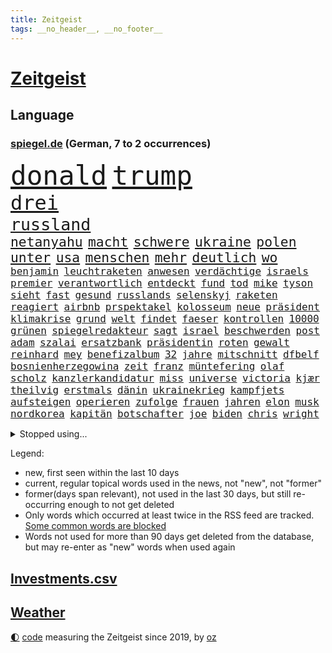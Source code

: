```yaml
---
title: Zeitgeist
tags: __no_header__, __no_footer__
---
```


# [Zeitgeist](https://oliz.io/zeitgeist/)

## Language

<h3><a href="https://www.spiegel.de" target="_blank">spiegel.de</a> (German, 7 to 2 occurrences)</h3>
<p style="font-family:monospace">
<span style="font-size:32pt"><a href="news_links.html#donald" class="current">donald</a></span>
<span style="font-size:32pt"><a href="news_links.html#trump" class="current">trump</a></span>
<br>
<span style="font-size:24pt"><a href="news_links.html#drei" class="current">drei</a></span>
<br>
<span style="font-size:20pt"><a href="news_links.html#russland" class="current">russland</a></span>
<br>
<span style="font-size:16pt"><a href="news_links.html#netanyahu" class="current">netanyahu</a></span>
<span style="font-size:16pt"><a href="news_links.html#macht" class="current">macht</a></span>
<span style="font-size:16pt"><a href="news_links.html#schwere" class="current">schwere</a></span>
<span style="font-size:16pt"><a href="news_links.html#ukraine" class="current">ukraine</a></span>
<span style="font-size:16pt"><a href="news_links.html#polen" class="current">polen</a></span>
<span style="font-size:16pt"><a href="news_links.html#unter" class="current">unter</a></span>
<span style="font-size:16pt"><a href="news_links.html#usa" class="current">usa</a></span>
<span style="font-size:16pt"><a href="news_links.html#menschen" class="current">menschen</a></span>
<span style="font-size:16pt"><a href="news_links.html#mehr" class="current">mehr</a></span>
<span style="font-size:16pt"><a href="news_links.html#deutlich" class="current">deutlich</a></span>
<span style="font-size:16pt"><a href="news_links.html#wo" class="current">wo</a></span>
<br>
<span style="font-size:12pt"><a href="news_links.html#benjamin" class="current">benjamin</a></span>
<span style="font-size:12pt"><a href="news_links.html#leuchtraketen" class="new">leuchtraketen</a></span>
<span style="font-size:12pt"><a href="news_links.html#anwesen" class="current">anwesen</a></span>
<span style="font-size:12pt"><a href="news_links.html#verdächtige" class="current">verdächtige</a></span>
<span style="font-size:12pt"><a href="news_links.html#israels" class="current">israels</a></span>
<span style="font-size:12pt"><a href="news_links.html#premier" class="current">premier</a></span>
<span style="font-size:12pt"><a href="news_links.html#verantwortlich" class="current">verantwortlich</a></span>
<span style="font-size:12pt"><a href="news_links.html#entdeckt" class="current">entdeckt</a></span>
<span style="font-size:12pt"><a href="news_links.html#fund" class="current">fund</a></span>
<span style="font-size:12pt"><a href="news_links.html#tod" class="current">tod</a></span>
<span style="font-size:12pt"><a href="news_links.html#mike" class="current">mike</a></span>
<span style="font-size:12pt"><a href="news_links.html#tyson" class="new">tyson</a></span>
<span style="font-size:12pt"><a href="news_links.html#sieht" class="current">sieht</a></span>
<span style="font-size:12pt"><a href="news_links.html#fast" class="current">fast</a></span>
<span style="font-size:12pt"><a href="news_links.html#gesund" class="current">gesund</a></span>
<span style="font-size:12pt"><a href="news_links.html#russlands" class="current">russlands</a></span>
<span style="font-size:12pt"><a href="news_links.html#selenskyj" class="current">selenskyj</a></span>
<span style="font-size:12pt"><a href="news_links.html#raketen" class="current">raketen</a></span>
<span style="font-size:12pt"><a href="news_links.html#reagiert" class="current">reagiert</a></span>
<span style="font-size:12pt"><a href="news_links.html#airbnb" class="new">airbnb</a></span>
<span style="font-size:12pt"><a href="news_links.html#prspektakel" class="new">prspektakel</a></span>
<span style="font-size:12pt"><a href="news_links.html#kolosseum" class="new">kolosseum</a></span>
<span style="font-size:12pt"><a href="news_links.html#neue" class="current">neue</a></span>
<span style="font-size:12pt"><a href="news_links.html#präsident" class="current">präsident</a></span>
<span style="font-size:12pt"><a href="news_links.html#klimakrise" class="current">klimakrise</a></span>
<span style="font-size:12pt"><a href="news_links.html#grund" class="current">grund</a></span>
<span style="font-size:12pt"><a href="news_links.html#welt" class="current">welt</a></span>
<span style="font-size:12pt"><a href="news_links.html#findet" class="current">findet</a></span>
<span style="font-size:12pt"><a href="news_links.html#faeser" class="current">faeser</a></span>
<span style="font-size:12pt"><a href="news_links.html#kontrollen" class="current">kontrollen</a></span>
<span style="font-size:12pt"><a href="news_links.html#10000" class="current">10000</a></span>
<span style="font-size:12pt"><a href="news_links.html#grünen" class="current">grünen</a></span>
<span style="font-size:12pt"><a href="news_links.html#spiegelredakteur" class="current">spiegelredakteur</a></span>
<span style="font-size:12pt"><a href="news_links.html#sagt" class="current">sagt</a></span>
<span style="font-size:12pt"><a href="news_links.html#israel" class="current">israel</a></span>
<span style="font-size:12pt"><a href="news_links.html#beschwerden" class="current">beschwerden</a></span>
<span style="font-size:12pt"><a href="news_links.html#post" class="current">post</a></span>
<span style="font-size:12pt"><a href="news_links.html#adam" class="current">adam</a></span>
<span style="font-size:12pt"><a href="news_links.html#szalai" class="new">szalai</a></span>
<span style="font-size:12pt"><a href="news_links.html#ersatzbank" class="new">ersatzbank</a></span>
<span style="font-size:12pt"><a href="news_links.html#präsidentin" class="current">präsidentin</a></span>
<span style="font-size:12pt"><a href="news_links.html#roten" class="current">roten</a></span>
<span style="font-size:12pt"><a href="news_links.html#gewalt" class="current">gewalt</a></span>
<span style="font-size:12pt"><a href="news_links.html#reinhard" class="new">reinhard</a></span>
<span style="font-size:12pt"><a href="news_links.html#mey" class="new">mey</a></span>
<span style="font-size:12pt"><a href="news_links.html#benefizalbum" class="new">benefizalbum</a></span>
<span style="font-size:12pt"><a href="news_links.html#32" class="current">32</a></span>
<span style="font-size:12pt"><a href="news_links.html#jahre" class="current">jahre</a></span>
<span style="font-size:12pt"><a href="news_links.html#mitschnitt" class="new">mitschnitt</a></span>
<span style="font-size:12pt"><a href="news_links.html#dfbelf" class="current">dfbelf</a></span>
<span style="font-size:12pt"><a href="news_links.html#bosnienherzegowina" class="current">bosnienherzegowina</a></span>
<span style="font-size:12pt"><a href="news_links.html#zeit" class="current">zeit</a></span>
<span style="font-size:12pt"><a href="news_links.html#franz" class="current">franz</a></span>
<span style="font-size:12pt"><a href="news_links.html#müntefering" class="new">müntefering</a></span>
<span style="font-size:12pt"><a href="news_links.html#olaf" class="current">olaf</a></span>
<span style="font-size:12pt"><a href="news_links.html#scholz" class="current">scholz</a></span>
<span style="font-size:12pt"><a href="news_links.html#kanzlerkandidatur" class="current">kanzlerkandidatur</a></span>
<span style="font-size:12pt"><a href="news_links.html#miss" class="current">miss</a></span>
<span style="font-size:12pt"><a href="news_links.html#universe" class="new">universe</a></span>
<span style="font-size:12pt"><a href="news_links.html#victoria" class="current">victoria</a></span>
<span style="font-size:12pt"><a href="news_links.html#kjær" class="new">kjær</a></span>
<span style="font-size:12pt"><a href="news_links.html#theilvig" class="new">theilvig</a></span>
<span style="font-size:12pt"><a href="news_links.html#erstmals" class="current">erstmals</a></span>
<span style="font-size:12pt"><a href="news_links.html#dänin" class="new">dänin</a></span>
<span style="font-size:12pt"><a href="news_links.html#ukrainekrieg" class="current">ukrainekrieg</a></span>
<span style="font-size:12pt"><a href="news_links.html#kampfjets" class="current">kampfjets</a></span>
<span style="font-size:12pt"><a href="news_links.html#aufsteigen" class="current">aufsteigen</a></span>
<span style="font-size:12pt"><a href="news_links.html#operieren" class="current">operieren</a></span>
<span style="font-size:12pt"><a href="news_links.html#zufolge" class="current">zufolge</a></span>
<span style="font-size:12pt"><a href="news_links.html#frauen" class="current">frauen</a></span>
<span style="font-size:12pt"><a href="news_links.html#jahren" class="current">jahren</a></span>
<span style="font-size:12pt"><a href="news_links.html#elon" class="current">elon</a></span>
<span style="font-size:12pt"><a href="news_links.html#musk" class="current">musk</a></span>
<span style="font-size:12pt"><a href="news_links.html#nordkorea" class="current">nordkorea</a></span>
<span style="font-size:12pt"><a href="news_links.html#kapitän" class="current">kapitän</a></span>
<span style="font-size:12pt"><a href="news_links.html#botschafter" class="current">botschafter</a></span>
<span style="font-size:12pt"><a href="news_links.html#joe" class="current">joe</a></span>
<span style="font-size:12pt"><a href="news_links.html#biden" class="current">biden</a></span>
<span style="font-size:12pt"><a href="news_links.html#chris" class="current">chris</a></span>
<span style="font-size:12pt"><a href="news_links.html#wright" class="current">wright</a></span>
</p>
<details>
<summary>Stopped using...</summary>
<p class="former" style="font-size:12pt">
entscheidungen(1488) situation(1488) arbeitsplatz(1487) aufmerksamkeit(1486) energien(1486) oberbürgermeister(1486) strategie(1486) wartet(1486) berühmt(1485) eindruck(1485) entlastet(1485) gewaltig(1485) nationalmannschaft(1485) rasant(1485) steigenden(1485) viertel(1485) zeitweise(1485) denken(1484) erlitten(1484) gefährden(1484) müssten(1484) provinz(1484) ursula(1484) verpflichtet(1484) befürchten(1483) chelsea(1483) landtag(1483) nigeria(1483) 2015(1482) absturz(1482) englische(1482) geflüchtete(1482) gehe(1482) normal(1482) passieren(1482) bereich(1481) donnerstag(1481) riesige(1481) unternehmer(1481) verkehrsminister(1481) verstorbenen(1481) wettbewerb(1481) analyse(1480) bekanntesten(1480) bundesamt(1480) kriminellen(1480) leichen(1480) mario(1480) mutmaßlich(1480) tieren(1480) verschiedene(1480) schicksal(1479) stoßen(1479) altes(1478) jagd(1478) leyen(1478) smartphone(1478) entdeckung(1477) geburt(1477) jahrhundert(1477) präsentieren(1477) jedem(1476) juden(1476) versuchten(1476) weder(1476) missbraucht(1475) blieben(1474) verschiebt(1474) 65(1473) bremer(1473) geflogen(1473) offenen(1473) senkt(1473) warschau(1473) zeichnet(1473) bestimmt(1471) fußballprofi(1471) verbindung(1471) zinsen(1471) halb(1470) schuss(1470) zuständige(1470) problemen(1469) wiederholt(1469) globale(1468) handelt(1467) stärke(1467) beinahe(1466) beiträge(1466) fortgesetzt(1466) ebenso(1465) ermittlern(1465) betrifft(1464) taliban(1464) garten(1463) belegen(1461) erfüllt(1461) lücke(1461) bremsen(1459) führenden(1459) näher(1459) holocaust(1458) ausrüstung(1456) produziert(1456) offenbart(1455) pkw(1455) rang(1455) karten(1445) günther(1438) überfall(1438) geblieben(1435) offener(1425) farbe(1421) ausweg(1411) sachen(1404) lehrerin(1352) politikern(1313) banken(1281) gestanden(1264) ministerin(1230) freigesprochen(1209) autoren(1206) zugestimmt(1197) las(1194) erfolgreichste(1180) kuriose(1180) entlastung(1172) übertragen(1160) angestellten(1147) fifa(1140) radikalen(1129) bekräftigt(1127) eingeführt(1113) spezielle(1110) mond(1102) tödlichem(1091) euländer(1090) fußballs(1082) bekannteste(1081) invasion(1061) verschiedenen(1055) aufgestellt(1038) desto(1017) gezwungen(1003) verwaltung(988) erneuerbare(963) gefangenschaft(958) günstige(947) besetzten(945) fox(943) wiederaufbau(941) indem(939) fernen(928) 48(927) aufeinander(911) umstände(908) isoliert(902) hitze(901) kai(892) exuspräsident(890) kühnert(885) bedarf(882) verklagen(881) weltrekord(870) andrew(868) grün(858) zuwanderung(857) erntet(854) älter(854) jemals(851) fassungslos(845) landwirtschaft(842) weitergehen(840) toilette(835) effekt(828) globalen(824) führten(813) extremisten(810) spionage(789) stephan(786) ereignet(776) historisches(774) kollege(771) quer(764) asyl(756) katze(753) männliche(751) hit(749) schmeckt(746) schwarzer(734) rudi(722) äußerung(718) tabu(709) migrationspolitik(705) colorado(692) trauern(691) strafanzeige(690) wein(688) verschafft(680) rammt(676) völler(670) jung(664) rüstet(661) wohlstand(656) autofahren(647) miete(645) fahrbahn(638) berge(632) lauf(632) niederländischen(630) kleinere(625) karin(620) 150000(619) instituts(610) gedanken(607) älteren(597) geflüchtet(577) kleinflugzeug(565) deutlicher(560) samuel(559) kolleginnen(552) straßenverkehr(551) luxus(550) erging(544) unterbrochen(542) natur(538) erregt(533) spektakulären(531) schlagabtausch(530) kredite(529) lebensgefährlich(525) terrorgruppe(523) gegners(516) lukas(514) qualität(510) unterschied(506) defensive(503) renommierten(502) moschee(497) polizeigewahrsam(493) obersten(491) abends(490) langjährigen(485) verteuern(482) besiegen(480) pass(475) hunde(467) schönste(467) aufgrund(465) staus(463) erschien(451) dich(449) psyche(449) unerwartet(446) kindesmissbrauch(445) debütant(444) ausnahmezustand(438) bargeld(436) welten(436) schiitenmiliz(435) riesiges(433) asylsuchende(430) zypern(425) bbc(421) onkel(418) achtzigerjahren(412) verfahrens(408) chile(405) mehrmals(402) oppositionspolitiker(402) eustaaten(399) harsche(399) kommissionspräsidentin(399) einiger(392) weinen(390) hinterlässt(389) gedächtnis(383) hackerangriff(383) 22jährige(380) lasst(378) stadien(370) cottbus(368) interne(367) kilometern(365) südlichen(361) klingen(359) tipp(357) generalstaatsanwaltschaft(355) stürmen(355) geiselnahme(350) 60000(347) abfall(347) barbara(346) aufwand(344) getrunken(343) kanye(342) stationieren(342) britisches(341) fluggäste(341) bundeskartellamt(334) ryan(326) verdanken(326) raketenangriff(325) ausgewählt(322) japanischen(321) paare(320) 125(319) 56(318) notfall(318) größe(317) schulz(317) weiblich(317) einsparungen(316) guardiola(315) aufstellen(314) giftige(314) riesigen(313) willy(313) astronauten(311) einstufung(311) landung(310) oslo(307) hektar(304) niklas(304) anzugreifen(303) dreyer(301) luxemburg(301) vorsitz(300) 1997(299) prag(299) ruiniert(299) sonde(298) plattner(296) linien(294) droge(293) erzielen(293) pazifik(292) talk(292) kinderpornografie(291) raumfahrt(289) ehren(287) vorbereiten(286) hype(284) siebzigerjahren(284) roboter(282) anhörung(281) format(281) gesundheitszustand(281) marlene(281) pausieren(280) langes(279) mittleren(278) marken(277) dreharbeiten(274) musikerin(273) reihenweise(273) shein(273) elton(268) vergibt(267) wirecard(267) karriereende(266) zurückziehen(265) konkretes(264) potsdamer(264) original(263) 19jähriger(262) minderjährigen(262) rechtens(261) manfred(259) 4000(256) auslieferung(256) seltsam(254) kehl(253) rettungskräften(252) auslösen(249) lebenswerk(249) leichtathletik(249) wütet(249) klärt(248) unmöglich(248) geführten(247) ranking(247) gäbe(246) jenseits(246) à(246) garweg(245) lösten(245) mount(245) albanese(244) held(241) jahrestag(240) sabotage(240) sophia(240) parlamentarischen(239) eukommissionspräsidentin(236) supermärkte(236) verweigerte(236) meistertitel(235) rihanna(234) verfehlen(234) seltsamen(233) trek(232) fotografiert(231) vorab(229) andrang(228) kitchen(227) intensiv(226) aufgearbeitet(224) gelöscht(224) alters(223) stemmt(223) wahren(223) anfällig(222) singapur(222) brust(221) dokumentation(221) kippte(221) porträt(221) monster(220) obergrenze(220) töteten(220) abgrund(218) flossen(218) spannung(217) passagieren(213) ernannt(210) brachen(207) motor(207) einbruch(205) alias(204) israelgazakonflikt(204) übergriffen(204) bekannter(203) gegend(203) unseres(203) üblich(203) statistische(202) schriftstellerin(200) eurowings(199) fünfjähriger(197) längste(197) vehement(197) grandiosen(196) ehrenpräsident(195) transportiert(195) ungarischen(195) anschläge(194) ausgeweitet(194) beseitigen(194) engel(194) häufen(194) atomenergiebehörde(193) leitungen(193) christopher(192) fronten(192) begegnungen(191) brände(190) nächtliche(189) akteure(188) beeindruckt(188) event(187) fahrern(187) hochhaus(187) relativ(187) amanda(186) weber(186) prämien(185) kapazität(184) zuwachs(184) 74jährigen(183) düsseldorfer(183) erdgas(181) islam(181) wände(181) nachfolgerin(180) gezielten(178) euphorie(177) chemotherapie(174) einbrecher(174) virologe(174) erlebten(173) rechtfertigen(173) späten(173) mysteriösen(172) beliebtesten(171) leitete(171) me(171) literaturnobelpreisträgerin(170) verpassten(168) abnehmspritze(167) nase(166) girl(165) islamismus(165) ausgefallene(164) impfstoffe(164) parteitagsrede(164) vermitteln(164) 17jährige(162) jenna(162) lebenserwartung(161) notarzt(161) wahlkämpfer(161) neueste(160) vorteile(160) robin(159) reul(158) ständigen(158) coolsten(157) 39jährige(156) befragen(156) beschließen(156) daum(156) derartige(156) entzündet(156) ibiza(156) m(156) nacheinander(156) stadtverwaltung(156) kampfzone(155) bahnverkehr(154) kürzung(154) s(154) 1944(153) deepmind(153) fehlgeburten(153) unterzeichnet(153) googles(152) eingesperrt(151) eras(151) 66(150) ausgebrannt(150) einsatzkräften(150) glaubte(150) linearen(150) ameisen(149) angebracht(149) biologe(149) extremwetter(149) mehrjähriger(149) reynolds(149) ausgegangen(148) jubel(148) kürt(148) bekanntes(147) frisst(147) berüchtigt(146) beschweren(146) blanchett(146) cate(146) demi(146) verteilen(146) abwehrspieler(145) evakuierungen(145) beruhigt(144) steuereinnahmen(144) haustieren(143) stärkste(143) familienmitglieder(142) normaler(142) feuerwerkskörper(141) aufgeht(140) reichsbürgergruppe(140) sonja(140) verarbeiten(140) ahnung(139) anfangs(139) nrwinnenminister(139) cover(138) fitness(138) gemeint(138) symbolischen(138) zwischenzeitlich(138) beeindrucken(136) unterstellt(136) diejenigen(135) kaufte(135) lebewesen(135) marktplatz(133) durchaus(132) erforderliche(132) faktor(132) nationalhymne(132) dorfes(131) fassung(131) koma(131) lauterbachs(131) dfbsportdirektor(130) kocht(130) vermummte(130) schwächer(129) wachsende(129) ambitioniert(128) gelaufen(128) magie(128) gelitten(127) komitee(126) annika(124) aufrecht(124) bundeskriminalamt(124) dame(124) erlebnis(124) grünenabgeordnete(124) spürbar(124) talent(124) diesel(123) interaktiven(123) kuss(123) naomi(123) sichtbare(122) abgerissen(121) gewaltfreie(121) fünfmal(119) gündoğan(119) i̇lkay(119) kanzlei(119) nervosität(119) staatsschulden(119) kollabieren(118) erotik(117) lagern(117) popsängerin(117) ruhm(117) verreisen(117) immobilienkrise(116) sir(116) antrieb(115) friedensgespräche(115) immens(113) miriam(113) schalten(113) seenotrettung(113) sportarten(113) zimmer(113) häufigsten(112) stabilität(112) 88(111) gewählte(111) glaube(111) huldigen(111) liebesgeschichte(110) wohnzimmer(110) griechischer(109) krankenwagen(109) kunstwerk(109) länderspiele(109) spacex(109) aufleben(107) erkunden(107) immerzu(107) dämpfer(106) derart(105) schüren(105) streikt(105) geschleppt(104) jamaika(104) alltags(103) flüssigkeit(103) verbirgt(103) chipfabrik(102) barbershops(101) ilmenau(101) schmerzhafte(101) soziales(101) beteiligte(100) drogenkriminalität(100) rechtfertigt(100) kentucky(99) klamroth(99) berechnen(98) glücklicher(98) lektüre(98) martina(98) viereck(98) windgeschwindigkeiten(98) 83(97) altern(97) beauftragte(97) neulinge(97) sekte(97) bann(96) clips(96) innenstadt(96) kinokassen(96) notfalls(96) souvenir(95) baywa(94) breit(94) brutalität(94) jackman(94) penis(94) cdumann(92) krasse(92) tarifverhandlungen(92) vorhat(92) ardprogramm(91) prämie(91) weiblichen(91) übersehen(91) impfstoff(90) kartenspiele(90) a1(89) haaren(89) handydaten(89) highlights(89) karibikstaat(89) menschliche(89) momentan(89) ortstermin(89) p(89) auftragskiller(88) bahnstrecken(88) delegierte(88) midlifecrisis(88) nationalistische(88) zauberte(88) zuständigen(88) 16000(87) allzu(87) arbeitslose(87) furchtbarer(87) oberfranken(87) verhältnissen(87) brauchte(86) fels(86) sofortigen(86) vereinbarung(86) versammeln(86) verstopfte(86) bundeskanzlerin(85) fehlbesetzung(85) frontal(85) funktion(85) ices(85) moderiert(85) nawalnys(85) note(85) tattoo(85) akademie(84) ausbrechen(84) bless(84) buchen(84) empfänger(84) ermorden(84) geheimdienste(84) god(84) hang(84) innerparteilicher(84) kunstwerke(84) riese(84) austausch(83) fanmeile(83) flimmert(83) freistaat(83) gleichnamige(83) kunstrasen(83) luca(83) rückfall(83) verhalf(83) yoga(83) erwärmung(82) 77jährige(81) demokratiefeinde(81) one(81) verfängt(81) widmete(81) gaga(80) hasste(80) hiesige(80) hüten(80) afghanischen(79) gewaltbereitschaft(79) keime(79) mitt(79) romney(79) verheerend(79) montage(78) siegte(78) zurückschlagen(78) 1993(77) bischöfe(77) decken(77) grönland(77) skateboard(77) reichtum(76) saale(76) schrammte(76) vorbereitungen(76) wegbegleiter(76) beliefern(75) mittelstürmer(75) my(75) nicolás(75) pakt(75) schmackhafte(75) weißer(75) what(75) elena(74) nordkoreaner(74) verhängen(74) hauptquartier(73) dana(72) eilen(72) eingeführte(72) element(72) elsass(72) komet(72) misstrauen(72) nahostkrieg(72) reichlich(72) raubte(71) unbesetzt(71) vorgesorgt(71) abzubrechen(70) bodenständiger(70) davis(70) elektrolimousine(70) ferieninsel(70) kapital(70) landstraßen(70) quere(70) uspräsidentschaft(70) versprach(70) group(69) merlot(69) mysteriös(69) politskandale(69) dekra(68) restrukturierung(68) verhaltens(68) verlusten(68) meeresschutz(67) seziert(67) sperrt(67) streitfragen(67) zunehmender(67) übelkeit(67) bewies(66) caster(66) fischen(66) pate(66) schlimmeres(66) schwesig(65) viren(65) walz(65) antiregierungsprotesten(64) friedensnobelpreis(64) fußballprofis(64) gescheiterte(64) harmlose(64) schnäppchen(64) unübersichtlich(64) würdigte(64) azubistellen(63) drauf(63) jackie(63) konter(63) neutrale(63) steuerzahler(63) thore(63) verweis(63) vorschnelle(63) finalen(62) saniert(62) spinne(62) unfallstelle(62) achtzigern(61) bloßem(61) dienstleistungen(61) erstaunliche(61) grassiert(61) innenpolitischen(61) löscharbeiten(61) pixelsmartphones(61) 52jähriger(60) gebiets(60) haustier(60) jüngster(60) menschlichkeit(60) mitreisenden(60) polarlichter(60) riskiert(60) straßenschlachten(60) sympathischer(60) traumjob(60) trinity(60) überflüssig(60) übernahm(60) anzuschauen(59) diskreditiert(59) explodierte(59) fußgängerzonen(59) konventionen(59) sonnenuntergang(59) blauhelmsoldaten(58) exrafterroristen(58) kurzvideoplattform(58) blinde(57) cameron(57) chicago(57) gänzlich(57) hilfsleistungen(57) stationiert(57) straßenzüge(57) updates(57) verkörperte(57) beweis(56) burkhard(56) entsorgung(56) feuerball(56) jährliche(56) ladesäulen(56) niedersächsische(56) täuschen(56) austritt(55) auswanderer(55) buchpreis(55) freiem(55) gefördert(55) gewissheit(55) mindern(55) preisträgerin(55) supermond(55) vernachlässigt(55) zürcherbrüder(55) deadline(54) ermittlung(54) kopfverletzung(54) miras(54) nächten(54) schwingt(54) supp(54) vehemenz(54) achtung(53) festlegen(53) hinab(53) versorgen(53) brosnan(52) heidenheim(52) intelchipfabrik(52) pierce(52) h(51) naturkatastrophe(51) schlepper(51) topf(51) zahnbürsten(51) zinssenkung(51) öltanker(51) anreize(50) beendigung(50) umfassend(50) äh(50) erschafft(49) gewaltbereit(49) jakob(49) koerth(49) twitternachfolger(49) 75jähriger(48) ampeleinigung(48) beispiellose(48) duisburger(48) regisseurs(48) wahn(48) wirtschaftlicher(48) abgemeldet(47) bildungsverlierer(47) dawn(47) gendergerechte(47) ineinander(47) kommissionschefin(47) olli(47) sheriff(47) anwesens(46) grabkammer(46) nigerias(46) schiebt(46) energiepreise(45) entwickelten(45) showmaster(45) sinnvollen(45) wirbelt(45) zerstückelte(45) ernest(44) geweigert(44) humanen(44) langsamer(44) marktwirtschaft(44) rechtswidrig(44) cduparteichef(43) erfuhren(43) inselstaat(43) niederlegen(43) raketenstufe(43) rockmusiker(43) schwerpunkt(43) stoltenberg(43) aufgesessen(42) beratungen(42) exklusive(42) gemütlich(42) maren(42) traktor(42) verbänden(42) brennend(41) erstellt(41) gangster(41) katastrophal(41) kaution(41) liebhaber(41) tusk(41) brandy(40) branntwein(40) lokführer(40) staatliche(40) washingtons(40) bundesrechnungshof(39) einsatzfahrt(39) gillian(39) rechnungshof(39) terrorexperte(39) besatzungsmitglieder(38) gesichtern(38) jordanien(38) texter(38) unweit(38) verschlingt(38) konsequenz(37) migrationsfrage(37) oppositioneller(37) 47jährige(36) meetings(36) met(36) netze(36) notwendig(36) poetische(36) sicherheitskräften(36) tennessee(36) eingeliefert(35) fahndung(35) fehlendes(35) friedenstruppen(35) jauch(35) nachsehen(35) präzisen(35) spö(35) 880(34) alarmierend(34) gerichtshofs(34) millionenpublikum(34) propalästinensischen(34) beispiellosen(33) fernzuhalten(33) polizeiauto(33) ramstein(33) wahrhaben(33) cduabgeordnete(32) kahlschlag(32) kopie(32) landstraße(32) mutigen(32) trauernde(32) heulen(31) kultserie(31) waffengesetze(31) xpeng(31) billig(30) daimler(30) dietrich(30) exrafterrorist(30) modern(30) trendsport(30) verlage(30) bescheiden(29) deine(29) hoffte(29) kriegsgefangene(29) stunts(29) überzeugend(29) angeführt(28) bemerkung(28) direction(28) fashion(28) pierre(28) raabs(28) rettungswagen(28) rtl+(28) selbstdarstellung(28) tropischen(28) antibiotika(27) freundlichkeit(27) anzüge(26) banden(26) einkommens(26) festgelegt(26) fluchtministerin(26) lackierung(26) messias(26) rioja(26) sicherheitskonferenz(26) chemie(25) explosionsserie(25) geschlossenheit(25) glich(25) krefeld(25) nordmazedonien(25) nützt(25) torbeteiligungen(25) fabriken(24) gelungenes(24) nathalie(24) antisemitismusbeauftragte(23) beißen(23) irgendwie(23) tiktokstar(23) viralen(23) more(22) forschungsministerin(21) fußballtrainer(21) judenhass(21) korea(21) kosenamen(21) laute(21) marianengraben(21) visionen(21) bombardements(20) bonus(20) gniffke(20) gründete(20) rentenreform(20) robinson(20) rome(20) rundfunks(20) vegas(20) bestand(19) hauchdünn(19) laufenden(19) parteivorsitzenden(19) sprengt(19) ammoniumnitrat(18) autofahrern(18) ladung(18) ruby(18) schauspielerei(18) zeitz(18) deux(17) folie(17) joker(17) knochen(17) militärhilfen(17) misere(17) polizeibeamten(17) widersprach(17) apps(16) hurrikans(16) identifizieren(16) intendant(16) objektiv(16) prognostiziert(16) schularick(16) seebrücke(16) taunus(16) 74jähriger(15) aufritt(15) neuseeländischen(15) präzise(15) umweltverschmutzung(15) defensivspieler(14) flügeln(14) fragt(14) kitastreik(14) oberstes(14) tornados(14) tüfteln(14) wesentliche(14) armen(13) asylanträge(13) fernsehpreis(13) fische(13) grundlegend(13) photographer(13) sally(13) studenten(13) vereinen(13) year(13) anträge(12) demis(12) garfield(12) memoiren(12) realos(12) rollenbilder(12) taiwans(12) tiefsten(12) unvoreingenommen(12) everest(11) lewandowski(11) leweling(11) nobelpreis(11) pine(11) wirke(11)
</p>
</details>
<p>Legend:
<ul>
<li><span class="new">new</span>, first seen within the last 10 days</li>
<li><span class="current">current</span>, regular topical words used in the news, not "new", not "former"</li>
<li><span class="former">former(days span relevant)</span>, not used in the last 30 days, but still re-occurring enough to not get deleted</li>
<li>Only words which occurred at least twice in the RSS feed are tracked. <a href="language/filters.py">Some common words are blocked</a></li>
<li>Words not used for more than 90 days get deleted from the database, but may re-enter as "new" words when used again</li>
</ul>
</p>

## [Investments](investments.html)[.csv](investments.csv)

## [Weather](weather.html)

<footer>
<a href="javascript:toggleTheme()" class="nav">🌓</a>
<a href="https://github.com/ooz/zeitgeist">code</a> measuring the Zeitgeist since 2019, by <a href="https://oliz.io">oz</a>
</footer>
